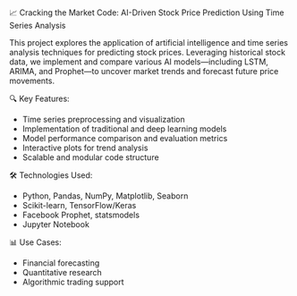 📈 Cracking the Market Code: AI-Driven Stock Price Prediction Using Time Series Analysis

This project explores the application of artificial intelligence and time series analysis techniques for predicting stock prices. Leveraging historical stock data, we implement and compare various AI models—including LSTM, ARIMA, and Prophet—to uncover market trends and forecast future price movements.

🔍 Key Features:

* Time series preprocessing and visualization
* Implementation of traditional and deep learning models
* Model performance comparison and evaluation metrics
* Interactive plots for trend analysis
* Scalable and modular code structure

🛠️ Technologies Used:

* Python, Pandas, NumPy, Matplotlib, Seaborn
* Scikit-learn, TensorFlow/Keras
* Facebook Prophet, statsmodels
* Jupyter Notebook

📊 Use Cases:

* Financial forecasting
* Quantitative research
* Algorithmic trading support
